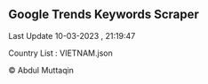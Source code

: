 

## Google Trends Keywords Scraper 
 
Last Update 10-03-2023 , 21:19:47

Country List :
VIETNAM.json



© Abdul Muttaqin 
